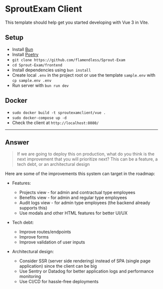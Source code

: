 # SproutExam Client

This template should help get you started developing with Vue 3 in Vite.

## Setup

- Install [Bun](https://bun.sh/)
- Install [Poetry](https://python-poetry.org/)
- `git clone https://github.com/flamendless/Sprout-Exam`
- `cd Sprout-Exam/frontend`
- Install dependencies using `bun install`
- Create local `.env` in the project root or use the template `sample.env` with `cp sample.env .env`
- Run server with `bun run dev`


## Docker
- `sudo docker build -t sproutexamclient/vue .`
- `sudo docker-compose up -d`
- Check the client at `http://localhost:8080/`


---

## Answer

> If we are going to deploy this on production, what do you think is the next
improvement that you will prioritize next? This can be a feature, a tech debt, or
an architectural design

Here are some of the improvements this system can target in the roadmap:

- Features:
    - Projects view - for admin and contractual type employees
    - Benefits view - for admin and regular type employees
    - Audit logs view - for admin type employees (the backend already supports this)
    - Use modals and other HTML features for better UI/UX

- Tech debt:
    - Improve routes/endpoints
    - Improve forms
    - Improve validation of user inputs

- Architectural design:
    - Consider SSR (server side rendering) instead of SPA (single page application) since the client can be big
    - Use Sentry or Datadog for better application logs and performance monitoring
    - Use CI/CD for hassle-free deployments
